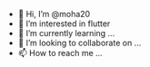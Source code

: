 - 👋 Hi, I’m @moha20
- 👀 I’m interested in flutter
- 🌱 I’m currently learning ...
- 💞️ I’m looking to collaborate on ...
- 📫 How to reach me ...

<!---
moha20/moha20 is a ✨ special ✨ repository because its `README.md` (this file) appears on your GitHub profile.
You can click the Preview link to take a look at your changes.
--->
